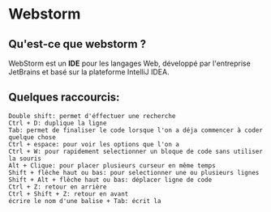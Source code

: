 # Webstorm

## Qu'est-ce que webstorm ?

WebStorm est un **IDE** pour les langages Web, développé par l'entreprise JetBrains et basé sur la plateforme IntelliJ IDEA.

## Quelques raccourcis:

```
Double shift: permet d'éffectuer une recherche
Ctrl + D: duplique la ligne
Tab: permet de finaliser le code lorsque l'on a déja commencer à coder quelque chose
Ctrl + espace: pour voir les options que l'on a
Ctrl + W: pour rapidement selectionner un bloque de code sans utiliser la souris
Alt + Clique: pour placer plusieurs curseur en même temps
Shift + flêche haut ou bas: pour selectionner une ou plusieurs lignes
Shift + Alt + flêche haut ou bas: déplacer ligne de code
Ctrl + Z: retour en arrière
Ctrl + Shift + Z: retour en avant
écrire le nom d'une balise + Tab: écrit la 
```




